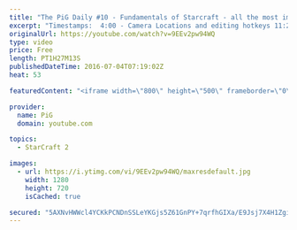 ```yaml
---
title: "The PiG Daily #10 - Fundamentals of Starcraft - all the most important mechanics and tips"
excerpt: "Timestamps:  4:00 - Camera Locations and editing hotkeys 11:20 - Personalizing Hotkey Layout 14:24 - (Zerg) Hotkeying Eggs  17:00 - The F2 Key 19:00 - Ctrl Click/Double Click 20:30 - Shift Key Selecting 21:55 - Cloning 23:54 - Map Control  27:40 - Queuing Actions 33:06 - Rapid Fire Spells 36:24 - Control"
originalUrl: https://youtube.com/watch?v=9EEv2pw94WQ
type: video
price: Free
length: PT1H27M13S
publishedDateTime: 2016-07-04T07:19:02Z
heat: 53

featuredContent: "<iframe width=\"800\" height=\"500\" frameborder=\"0\" src=\"https://www.youtube.com/embed/9EEv2pw94WQ\" allow=\"accelerometer; autoplay; encrypted-media; gyroscope; picture-in-picture\" allowfullscreen></iframe>"

provider:
  name: PiG
  domain: youtube.com

topics:
  - StarCraft 2

images:
  - url: https://i.ytimg.com/vi/9EEv2pw94WQ/maxresdefault.jpg
    width: 1280
    height: 720
    isCached: true

secured: "5AXNvHWWcl4YCKkPCNDnSSLeYKGjs5Z61GnPY+7qrfhGIXa/E9Jsj7X4H1Zgibz/CNVvDqY2SvCxa9NhmYtFIesBb92yPOh9HFTjciy//KOiM+mkwtf/9nbleiJTkbwRQqU2CXbKljY6X3GnQmTuxh8dDTatzlIwuYvoDMwaf54XceJryBRqfjvTbr0sQRwKV//ZUnIGTkPdR3vZ2Pr/y/Btoo5dFei7IqwV3OiDCNyiUneYO2L/04DxBugYF6qomYqcJ4MMYjPKOSu0MRVKbRmlki1nJ8GAsL/UiqXS4t794nifhYRZQviCLWiJ3jxAXoNa/EK7PdF8YO9/TOP37yorVGrOVJiwa6ULwBUKl58/LJnW+fE0OJok24aJEIJ24xAIIzk7I9jQIpAKpV5hXNfMIlXhA+3z9lrSx7oqKH49fYQtzzqu7Tz3/eBbQkfU;673+FK6udTYh6lcSJIapwQ=="
---
```


